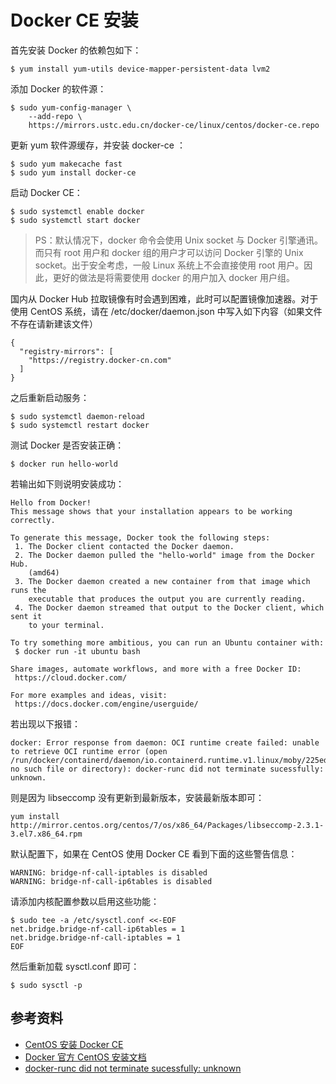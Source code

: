 # Docker CE 安装
首先安装 Docker 的依赖包如下：
```
$ yum install yum-utils device-mapper-persistent-data lvm2
```
添加 Docker 的软件源：
```
$ sudo yum-config-manager \
    --add-repo \
    https://mirrors.ustc.edu.cn/docker-ce/linux/centos/docker-ce.repo
```
更新 yum 软件源缓存，并安装 docker-ce ：
```
$ sudo yum makecache fast
$ sudo yum install docker-ce
```
启动 Docker CE：
```
$ sudo systemctl enable docker
$ sudo systemctl start docker
```
> PS：默认情况下，docker 命令会使用 Unix socket 与 Docker 引擎通讯。而只有 root 用户和 docker 组的用户才可以访问 Docker 引擎的 Unix socket。出于安全考虑，一般 Linux 系统上不会直接使用 root 用户。因此，更好的做法是将需要使用 docker 的用户加入 docker 用户组。

国内从 Docker Hub 拉取镜像有时会遇到困难，此时可以配置镜像加速器。对于使用 CentOS 系统，请在 /etc/docker/daemon.json 中写入如下内容（如果文件不存在请新建该文件）
```
{
  "registry-mirrors": [
    "https://registry.docker-cn.com"
  ]
}
```
之后重新启动服务：
```
$ sudo systemctl daemon-reload
$ sudo systemctl restart docker
```
测试 Docker 是否安装正确：
```
$ docker run hello-world
```
若输出如下则说明安装成功：
```
Hello from Docker!
This message shows that your installation appears to be working correctly.

To generate this message, Docker took the following steps:
 1. The Docker client contacted the Docker daemon.
 2. The Docker daemon pulled the "hello-world" image from the Docker Hub.
    (amd64)
 3. The Docker daemon created a new container from that image which runs the
    executable that produces the output you are currently reading.
 4. The Docker daemon streamed that output to the Docker client, which sent it
    to your terminal.

To try something more ambitious, you can run an Ubuntu container with:
 $ docker run -it ubuntu bash

Share images, automate workflows, and more with a free Docker ID:
 https://cloud.docker.com/

For more examples and ideas, visit:
 https://docs.docker.com/engine/userguide/
```
若出现以下报错：
```
docker: Error response from daemon: OCI runtime create failed: unable to retrieve OCI runtime error (open /run/docker/containerd/daemon/io.containerd.runtime.v1.linux/moby/225edd3d808116d3cc5992849e60bf5369ace67c291a066ebae4ca5784bcce7a/log.json: no such file or directory): docker-runc did not terminate sucessfully: unknown.
```
则是因为 libseccomp 没有更新到最新版本，安装最新版本即可：
```
yum install http://mirror.centos.org/centos/7/os/x86_64/Packages/libseccomp-2.3.1-3.el7.x86_64.rpm
```

默认配置下，如果在 CentOS 使用 Docker CE 看到下面的这些警告信息：
```
WARNING: bridge-nf-call-iptables is disabled
WARNING: bridge-nf-call-ip6tables is disabled
```
请添加内核配置参数以启用这些功能：
```
$ sudo tee -a /etc/sysctl.conf <<-EOF
net.bridge.bridge-nf-call-ip6tables = 1
net.bridge.bridge-nf-call-iptables = 1
EOF
```
然后重新加载 sysctl.conf 即可：
```
$ sudo sysctl -p
```
## 参考资料
- [CentOS 安装 Docker CE](https://yeasy.gitbooks.io/docker_practice/content/install/centos.html)
- [Docker 官方 CentOS 安装文档](https://docs.docker.com/install/linux/docker-ce/centos/#set-up-the-repository)
- [docker-runc did not terminate sucessfully: unknown](https://github.com/moby/moby/issues/35906)
<!--stackedit_data:
eyJoaXN0b3J5IjpbLTg3MjE1NTY1NF19
-->